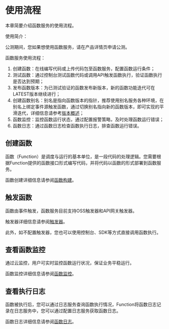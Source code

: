 # 使用流程

本章简要介绍函数服务的使用流程。

使用简介：

公测期间，您如果想使用函数服务，请在产品详情页申请公测。

函数服务使用流程：

1. 创建函数：在线编写代码或上传代码包至函数服务，配置函数运行条件；
2. 测试函数：通过控制台测试函数代码或调用API触发函数执行，验证函数执行是否达到预期；
3. 发布函数版本：为已测试验证的函数发布新版本，新的函数功能迭代可在LATEST版本继续进行；
3. 创建函数别名：别名是指向函数版本的指针，推荐使用别名服务各种环境，在别名上绑定事件源触发函数，通过切换别名指向新的函数版本，即可实现的平滑迭代，详细信息请参考[版本概述](../Operation-Guide/version-management/manegement.md)；
4. 函数监控：监控函数运行状态，通过配置报警策略，及时处理函数运行错误；
5. 函数日志：通过函数日志检查函数执行日志，排查函数运行错误。

 

## 创建函数

函数（Function）是调度与运行的基本单位，是一段代码的处理逻辑。您需要根据Function提供的函数接口形式编写代码，并将代码以函数的形式部署到函数服务。

函数创建详细信息请参阅[函数构建](../Operation-Guide/buildfunction/config-function.md)。

 
## 触发函数

函数由事件触发，函数服务目前支持OSS触发器和API网关触发器。

触发器详细信息请参阅[触发器](../Operation-Guide/invokefunction/triggermanagement/triggeroverview.md)。

此外，如不配置触发器，您也可以使用控制台、SDK等方式直接调用函数执行。

## 查看函数监控

通过云监控，用户可实时监控函数运行状况，保证业务平稳运行。

函数监控详细信息请参阅[函数监控](../Operation-Guide/monitor.md)。

## 查看执行日志

函数被执行后，您可以通过日志服务查询函数执行情况，Function将函数日志记录在日志服务中，您可以通过配置日志服务获取函数日志。

函数日志详细信息请参阅[函数日志](../Operation-Guide/function-log.md)。




